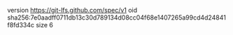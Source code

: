 version https://git-lfs.github.com/spec/v1
oid sha256:7e0aadff0711db13c30d789134d08cc04f68e1407265a99cd4d24841f8fd334c
size 6
